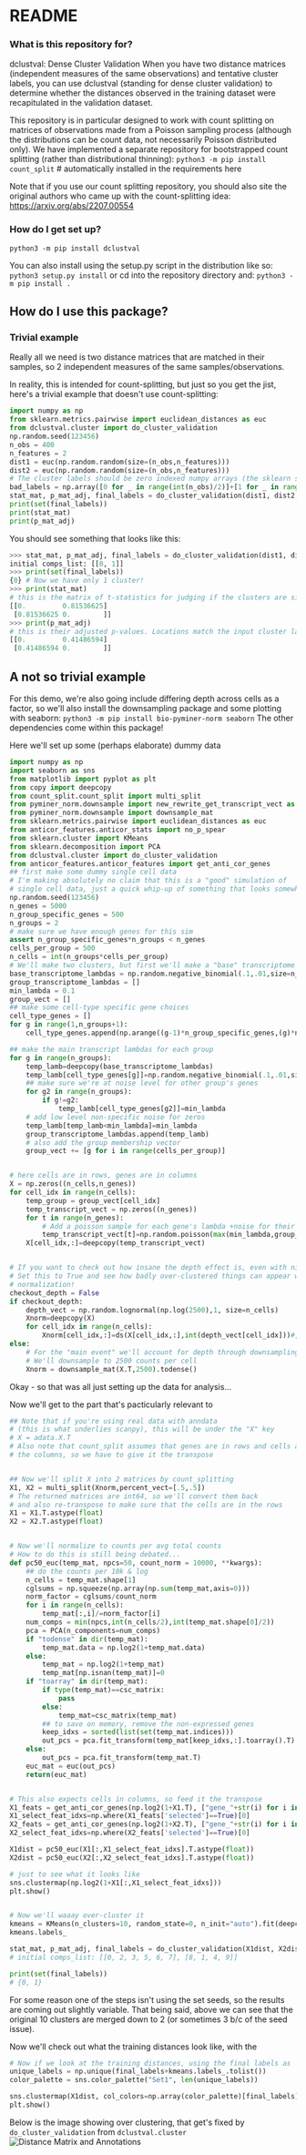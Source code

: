 # README #

### What is this repository for? ###

dclustval: Dense Cluster Validation
When you have two distance matrices (independent measures of the same observations) and tentative cluster labels, you can use dclustval (standing for dense cluster validation) to determine whether the distances observed in the training dataset were recapitulated in the validation dataset.

This repository is in particular designed to work with count splitting on matrices of observations made from a Poisson sampling process (although the distributions can be count data, not necessarily Poisson distributed only). We have implemented a separate repository for bootstrapped count splitting (rather than distributional thinning):
`python3 -m pip install count_split` # automatically installed in the requirements here

Note that if you use our count splitting repository, you should also site the original authors who came up with the count-splitting idea:
https://arxiv.org/abs/2207.00554


### How do I get set up? ###

`python3 -m pip install dclustval`

You can also install using the setup.py script in the distribution like so:
`python3 setup.py install`
or cd into the repository directory and:
`python3 -m pip install .`

## How do I use this package? ###

### Trivial example ###
Really all we need is two distance matrices that are matched in their samples, so 2 independent measures of the same samples/observations.

In reality, this is intended for count-splitting, but just so you get the jist, here's a trivial example that doesn't use count-splitting:
```python
import numpy as np
from sklearn.metrics.pairwise import euclidean_distances as euc
from dclustval.cluster import do_cluster_validation
np.random.seed(123456)
n_obs = 400
n_features = 2
dist1 = euc(np.random.random(size=(n_obs,n_features)))
dist2 = euc(np.random.random(size=(n_obs,n_features)))
# The cluster labels should be zero indexed numpy arrays (the sklearn standard)
bad_labels = np.array([0 for _ in range(int(n_obs)/2)]+[1 for _ in range(int(n_obs)/2)])
stat_mat, p_mat_adj, final_labels = do_cluster_validation(dist1, dist2, bad_labels)
print(set(final_labels))
print(stat_mat)
print(p_mat_adj)
```
You should see something that looks like this:
```python
>>> stat_mat, p_mat_adj, final_labels = do_cluster_validation(dist1, dist2, np.array(bad_labels))
initial comps_list: [[0, 1]]
>>> print(set(final_labels))
{0} # Now we have only 1 cluster!
>>> print(stat_mat)
# this is the matrix of t-statistics for judging if the clusters are significantly different from each other
[[0.         0.81536625]
 [0.81536625 0.        ]]
>>> print(p_mat_adj)
# this is their adjusted p-values. Locations match the input cluster label indices (row/col 0 means cluster 0)
[[0.         0.41486594]
 [0.41486594 0.        ]]

```

## A not so trivial example ##
For this demo, we're also going include differing depth across cells as a factor, so
we'll also install the downsampling package and some plotting with seaborn:
`python3 -m pip install bio-pyminer-norm seaborn`
The other dependencies come within this package!

Here we'll set up some (perhaps elaborate) dummy data
```python
import numpy as np
import seaborn as sns
from matplotlib import pyplot as plt
from copy import deepcopy
from count_split.count_split import multi_split
from pyminer_norm.downsample import new_rewrite_get_transcript_vect as ds
from pyminer_norm.downsample import downsample_mat
from sklearn.metrics.pairwise import euclidean_distances as euc
from anticor_features.anticor_stats import no_p_spear
from sklearn.cluster import KMeans
from sklearn.decomposition import PCA
from dclustval.cluster import do_cluster_validation
from anticor_features.anticor_features import get_anti_cor_genes
## first make some dummy single cell data
# I'm making absolutely no claim that this is a "good" simulation of 
# single cell data, just a quick whip-up of something that looks somewhat similar
np.random.seed(123456)
n_genes = 5000
n_group_specific_genes = 500
n_groups = 2
# make sure we have enough genes for this sim
assert n_group_specific_genes*n_groups < n_genes
cells_per_group = 500
n_cells = int(n_groups*cells_per_group)
# We'll make two clusters, but first we'll make a "base" transcriptome
base_transcriptome_lambdas = np.random.negative_binomial(.1,.01,size=n_genes)
group_transcriptome_lambdas = []
min_lambda = 0.1
group_vect = []
## make some cell-type specific gene choices
cell_type_genes = []
for g in range(1,n_groups+1):
    cell_type_genes.append(np.arange((g-1)*n_group_specific_genes,(g)*n_group_specific_genes))

## make the main transcript lambdas for each group
for g in range(n_groups):
    temp_lamb=deepcopy(base_transcriptome_lambdas)
    temp_lamb[cell_type_genes[g]]=np.random.negative_binomial(.1,.01,size=len(cell_type_genes[g]))
    ## make sure we're at noise level for other group's genes
    for g2 in range(n_groups):
        if g!=g2:
            temp_lamb[cell_type_genes[g2]]=min_lambda
    # add low level non-specific noise for zeros
    temp_lamb[temp_lamb<min_lambda]=min_lambda
    group_transcriptome_lambdas.append(temp_lamb)
    # also add the group membership vector
    group_vect += [g for i in range(cells_per_group)]


# here cells are in rows, genes are in columns
X = np.zeros((n_cells,n_genes))
for cell_idx in range(n_cells):
    temp_group = group_vect[cell_idx]
    temp_transcript_vect = np.zeros((n_genes))
    for t in range(n_genes):
        # Add a poisson sample for each gene's lambda +noise for their given group
        temp_transcript_vect[t]=np.random.poisson(max(min_lambda,group_transcriptome_lambdas[temp_group][t]))
    X[cell_idx,:]=deepcopy(temp_transcript_vect)


# If you want to check out how insane the depth effect is, even with nice distributions
# Set this to True and see how badly over-clustered things can appear without depth
# normalization!
checkout_depth = False
if checkout_depth:
    depth_vect = np.random.lognormal(np.log(2500),1, size=n_cells)
    Xnorm=deepcopy(X)
    for cell_idx in range(n_cells):
        Xnorm[cell_idx,:]=ds(X[cell_idx,:],int(depth_vect[cell_idx]))#, 4000)#
else:
    # For the "main event" we'll account for depth through downsampling though
    # We'll downsample to 2500 counts per cell
    Xnorm = downsample_mat(X.T,2500).todense()


```

Okay - so that was all just setting up the data for analysis...

Now we'll get to the part that's pacticularly relevant to 


```python
## Note that if you're using real data with anndata
# (this is what underlies scanpy), this will be under the "X" key
# X = adata.X.T
# Also note that count_split assumes that genes are in rows and cells are in
# the columns, so we have to give it the transpose


## Now we'll split X into 2 matrices by count_splitting
X1, X2 = multi_split(Xnorm,percent_vect=[.5,.5])
# The returned matrices are int64, so we'll convert them back
# and also re-transpose to make sure that the cells are in the rows
X1 = X1.T.astype(float)
X2 = X2.T.astype(float)


# Now we'll normalize to counts per avg total counts
# How to do this is still being debated...
def pc50_euc(temp_mat, npcs=50, count_norm = 10000, **kwargs):
    ## do the counts per 10k & log
    n_cells = temp_mat.shape[1]
    cglsums = np.squeeze(np.array(np.sum(temp_mat,axis=0)))
    norm_factor = cglsums/count_norm
    for i in range(n_cells):
        temp_mat[:,i]/=norm_factor[i]
    num_comps = min(npcs,int(n_cells/2),int(temp_mat.shape[0]/2)) 
    pca = PCA(n_components=num_comps)
    if "todense" in dir(temp_mat):
        temp_mat.data = np.log2(1+temp_mat.data)
    else:
        temp_mat = np.log2(1+temp_mat)
        temp_mat[np.isnan(temp_mat)]=0
    if "toarray" in dir(temp_mat):
        if type(temp_mat)==csc_matrix:
            pass
        else:
            temp_mat=csc_matrix(temp_mat)
        ## to save on memory, remove the non-expressed genes
        keep_idxs = sorted(list(set(temp_mat.indices)))
        out_pcs = pca.fit_transform(temp_mat[keep_idxs,:].toarray().T)
    else:
        out_pcs = pca.fit_transform(temp_mat.T)
    euc_mat = euc(out_pcs)
    return(euc_mat)


# This also expects cells in columns, so feed it the transpose
X1_feats = get_anti_cor_genes(np.log2(1+X1.T), ["gene_"+str(i) for i in range(n_genes)])
X1_select_feat_idxs=np.where(X1_feats['selected']==True)[0]
X2_feats = get_anti_cor_genes(np.log2(1+X2.T), ["gene_"+str(i) for i in range(n_genes)])
X2_select_feat_idxs=np.where(X2_feats['selected']==True)[0]

X1dist = pc50_euc(X1[:,X1_select_feat_idxs].T.astype(float))
X2dist = pc50_euc(X2[:,X2_select_feat_idxs].T.astype(float))

# just to see what it looks like
sns.clustermap(np.log2(1+X1[:,X1_select_feat_idxs]))
plt.show()


# Now we'll waaay over-cluster it
kmeans = KMeans(n_clusters=10, random_state=0, n_init="auto").fit(deepcopy(X1dist))
kmeans.labels_

stat_mat, p_mat_adj, final_labels = do_cluster_validation(X1dist, X2dist, kmeans.labels_)
# initial comps_list: [[0, 2, 3, 5, 6, 7], [8, 1, 4, 9]]

print(set(final_labels))
# {0, 1}
```
For some reason one of the steps isn't using the set seeds, so the results are coming out slightly variable. That being said, above we can see that the original 10 clusters are merged down to 2 (or sometimes 3 b/c of the seed issue).

Now we'll check out what the training distances look like, with the 
```python
# Now if we look at the training distances, using the final labels as 
unique_labels = np.unique(final_labels+kmeans.labels_.tolist())
color_palette = sns.color_palette("Set1", len(unique_labels))

sns.clustermap(X1dist, col_colors=np.array(color_palette)[final_labels], row_colors=np.array(color_palette)[kmeans.labels_])
plt.show()

```
Below is the image showing over clustering, that get's fixed by `do_cluster_validation` from `dclustval.cluster`
![Distance Matrix and Annotations](assets/original_vs_dclustval_merged.png)



